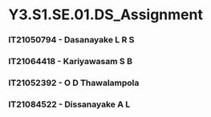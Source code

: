 # Y3.S1.SE.01.DS_Assignment

### IT21050794 - Dasanayake L R S
### IT21064418 - Kariyawasam S B
### IT21052392 - O D Thawalampola
### IT21084522 - Dissanayake A L
